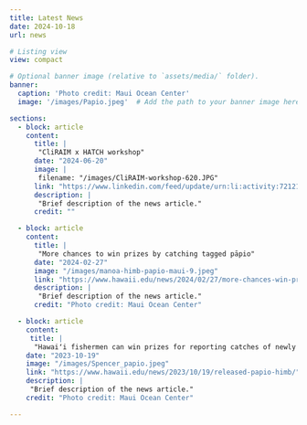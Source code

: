 ```yaml
---
title: Latest News
date: 2024-10-18
url: news

# Listing view
view: compact

# Optional banner image (relative to `assets/media/` folder).
banner:
  caption: 'Photo credit: Maui Ocean Center'
  image: '/images/Papio.jpeg'  # Add the path to your banner image here

sections:
  - block: article
    content:
      title: |
       "CliRAIM x HATCH workshop"
      date: "2024-06-20"
      image: |
       filename: "/images/CliRAIM-workshop-620.JPG"
      link: "https://www.linkedin.com/feed/update/urn:li:activity:7212162136247001089"
      description: |
       "Brief description of the news article."
      credit: ""

  - block: article
    content:
      title: |
       "More chances to win prizes by catching tagged pāpio"
      date: "2024-02-27"
      image: "/images/manoa-himb-papio-maui-9.jpeg"
      link: "https://www.hawaii.edu/news/2024/02/27/more-chances-win-prizes-catch-papio/"
      description: |
       "Brief description of the news article."
      credit: "Photo credit: Maui Ocean Center"

  - block: article
    content:
     title: |
      "Hawaiʻi fishermen can win prizes for reporting catches of newly released pāpio"
    date: "2023-10-19"
    image: "/images/Spencer_papio.jpeg"
    link: "https://www.hawaii.edu/news/2023/10/19/released-papio-himb/"
    description: |
     "Brief description of the news article."
    credit: "Photo credit: Maui Ocean Center"

---
```

<style>
  .photo-credit {
    font-size: 10px;
    color: #888;
    text-align: left;
}

.news-box img {
    width: 100%;
    height: auto;
    display: block;
    border-radius: 5px;
    margin-top: 5px;
}

h2, h3, h4 {
    text-align: left;
}

h3 {
    font-size: 24px;
    color: #333;
    margin-bottom: 10px;
}

p {
    font-size: 16px;
    color: #333;
    margin-bottom: 10px;
}

.news-date {
    font-size: 14px;
    color: #777;
    margin-bottom: 7px;
}

.news-box {
    width: 100%;
    max-width: 1200px;
    padding: 20px;
    margin: 20px 0;
    box-shadow: 0 4px 8px rgba(0, 0, 0, 0.1);
    border-radius: 8px;
    background-color: #fafafa;
    transition: transform 0.3s;
    overflow-wrap: break-word;
}

.news-box:hover {
    transform: translateY(-2px);
}
</style>